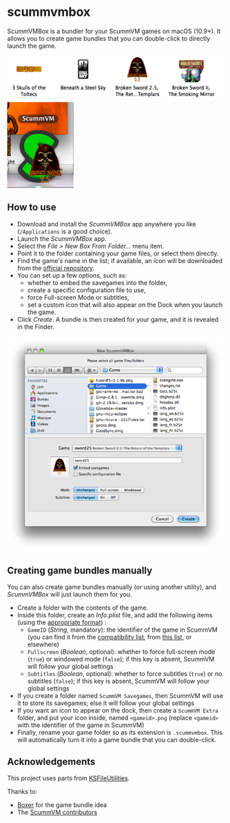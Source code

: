 # scummvmbox

ScummVMBox is a bundler for your ScummVM games on macOS (10.9+).
It allows you to create game bundles that you can double-click to directly launch the game.

![ScummVMBox bundles with their icons](https://github.com/oin/scummvmbox/raw/main/readme/bundles.png)
![Once the game is launched, ScummVM displays the icon of your game in the Dock](https://github.com/oin/scummvmbox/raw/main/readme/dock.png)

## How to use

 - Download and install the _ScummVMBox_ app anywhere you like (`/Applications` is a good choice).
 - Launch the _ScummVMBox_ app.
 - Select the _File > New Box From Folder…_ menu item.
 - Point it to the folder containing your game files, or select them directly.
 - Find the game's name in the list; if available, an icon will be downloaded from the [official repository](https://github.com/scummvm/scummvm-icons).
 - You can set up a few options, such as:
   - whether to embed the savegames into the folder,
   - create a specific configuration file to use, 
   - force Full-screen Mode or subtitles,
   - set a custom icon that will also appear on the Dock when you launch the game.
 - Click _Create_. A bundle is then created for your game, and it is revealed in the Finder.

![The New Box From Folder window](https://github.com/oin/scummvmbox/raw/main/readme/newbox.png)

## Creating game bundles manually

You can also create game bundles manually (or using another utility), and _ScummVMBox_ will just launch them for you.

 - Create a folder with the contents of the game.
 - Inside this folder, create an _Info.plist_ file, and add the following items (using the [appropriate format](https://en.wikipedia.org/wiki/Property_list)) :
   - `GameID` (_String_, mandatory): the identifier of the game in ScummVM (you can find it from the [compatibility list](https://www.scummvm.org/compatibility), from [this list](https://github.com/scummvm/scummvm-icons/blob/master/default/games.xml), or elsewhere)
   - `Fullscreen` (_Boolean_, optional): whether to force full-screen mode (`true`) or windowed mode (`false`); if this key is absent, ScummVM will follow your global settings
   - `Subtitles` (_Boolean_, optional): whether to force subtitles (`true`) or no subtitles (`false`); if this key is absent, ScummVM will follow your global settings
 - If you create a folder named `ScummVM Savegames`, then ScummVM will use it to store its savegames; else it will follow your global settings
 - If you want an icon to appear on the dock, then create a `ScummVM Extra` folder, and put your icon inside, named `<gameid>.png` (replace `<gameid>` with the identifier of the game in ScummVM)
 - Finally, rename your game folder so as its extension is `.scummvmbox`. This will automatically turn it into a game bundle that you can double-click.

## Acknowledgements

This project uses parts from [KSFileUtilities](https://github.com/karelia/KSFileUtilities).

Thanks to:
 - [Boxer](https://github.com/alunbestor/Boxer) for the game bundle idea
 - The [ScummVM contributors](https://www.scummvm.org/credits/)
